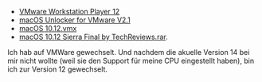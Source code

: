 - [VMware Workstation Player 12](https://my.vmware.com/de/web/vmware/free#desktop_end_user_computing/vmware_workstation_player/12_0)
- [macOS Unlocker for VMware V2.1](https://github.com/DrDonk/unlocker)
- [macOS 10.12.vmx](https://www.reddit.com/r/vmware/comments/541gp7/why_is_my_virtual_machine_not_loading/)
- [macOS 10.12 Sierra Final by TechReviews.rar](https://archive.org/details/MacOS10.12SierraFinalByTechReviews_201706).

Ich hab auf VMWare gewechselt. Und nachdem die akuelle Version 14 bei mir nicht wollte (weil sie den Support für meine CPU eingestellt haben), bin ich zur Version 12 gewechselt.
